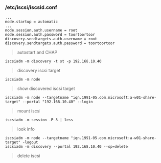 ### /etc/iscsi/iscsid.conf
```
...
node.startup = automatic
...
node.session.auth.username = root
node.session.auth.password = toortoortoor
discovery.sendtargets.auth.username = root
discovery.sendtargets.auth.password = toortoortoor
```
> autostart and CHAP
```
iscsiadm -m discovery -t st -p 192.168.10.40
```
> discovery iscsi target
```
iscsiadm -m node 
```
> show discovered iscsi target
```
iscsiadm -m node --targetname "iqn.1991-05.com.microsoft:a-w01-share-target" --portal "192.168.10.40" --login
```
> mount iscsi
```
iscsiadm -m session -P 3 | less
```
> look info 
```
iscsiadm -m node --targetname "iqn.1991-05.com.microsoft:a-w01-share-target" -logout
iscsiadm -m discovery --portal 192.168.10.40 --op=delete
```
>delete iscsi
